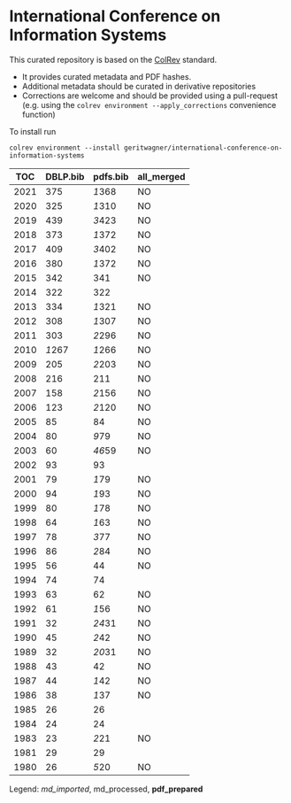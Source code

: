 # International Conference on Information Systems

This curated repository is based on the [ColRev](https://github.com/geritwagner/colrev_core) standard.

- It provides curated metadata and PDF hashes.
- Additional metadata should be curated in derivative repositories
- Corrections are welcome and should be provided using a pull-request (e.g. using the `colrev environment --apply_corrections` convenience function)

To install run

```
colrev environment --install geritwagner/international-conference-on-information-systems 
```

<!-- TABLE_SUMMARY -->

|TOC           |DBLP.bib        |pdfs.bib        |all_merged      |
|--------------|----------------|----------------|----------------|
|2021          |             375|          *1*368|              NO|
|2020          |             325|          *1*310|              NO|
|2019          |             439|          *3*423|              NO|
|2018          |             373|          *1*372|              NO|
|2017          |             409|          *3*402|              NO|
|2016          |             380|          *1*372|              NO|
|2015          |             342|             341|              NO|
|2014          |             322|             322|                |
|2013          |             334|          *1*321|              NO|
|2012          |             308|          *1*307|              NO|
|2011          |             303|          *2*296|              NO|
|2010          |          *1*267|          *1*266|              NO|
|2009          |             205|          *2*203|              NO|
|2008          |             216|             211|              NO|
|2007          |             158|          *2*156|              NO|
|2006          |             123|          *2*120|              NO|
|2005          |              85|              84|              NO|
|2004          |              80|           *9*79|              NO|
|2003          |              60|          *46*59|              NO|
|2002          |              93|              93|                |
|2001          |              79|           *1*79|              NO|
|2000          |              94|           *1*93|              NO|
|1999          |              80|           *1*78|              NO|
|1998          |              64|           *1*63|              NO|
|1997          |              78|           *3*77|              NO|
|1996          |              86|           *2*84|              NO|
|1995          |              56|              44|              NO|
|1994          |              74|              74|                |
|1993          |              63|              62|              NO|
|1992          |              61|           *1*56|              NO|
|1991          |              32|          *24*31|              NO|
|1990          |              45|           *2*42|              NO|
|1989          |              32|          *20*31|              NO|
|1988          |              43|              42|              NO|
|1987          |              44|           *1*42|              NO|
|1986          |              38|           *1*37|              NO|
|1985          |              26|              26|                |
|1984          |              24|              24|                |
|1983          |              23|           *2*21|              NO|
|1981          |              29|              29|                |
|1980          |              26|           *5*20|              NO|

Legend: *md_imported*, md_processed, **pdf_prepared**
